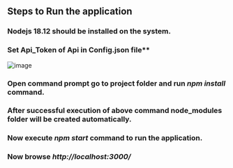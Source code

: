 ## Steps to Run the application
   ### Nodejs 18.12 should be installed on the system.
   ### Set Api_Token of Api in Config.json file**
  ![image](https://user-images.githubusercontent.com/118532083/202721871-d1a090d9-8c4d-4e5f-8889-7cbfbffc7096.png)

   ### Open command prompt go to project folder and run ***npm install*** command.
   ### After successful execution of above command node_modules folder will be created automatically.
   ### Now execute ***npm start*** command to run the application.
   ### Now browse ***http://localhost:3000/***
